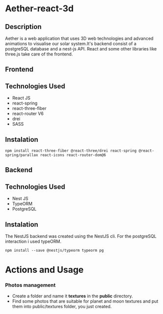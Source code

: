 # Aether-react-3d

## Description<br>

Aether is a web application that uses 3D web technologies and advanced animations to visualise our solar system.It's backend
consist of a postgreSQL database and a nest-js API. React and some other libraries like three.js take care of the frontend.

## Frontend<br>
## Technologies Used<br>
* React JS
* react-spring
* react-three-fiber
* react-router V6
* drei
* SASS

## Instalation<br>

```
npm install react-three-fiber @react-three/drei react-spring @react-spring/parallax react-icons react-router-dom@6

```


## Backend<br>
## Technologies Used<br>
* Nest JS
* TypeORM
* PostgreSQL

## Instalation<br>
The NestJS backend was created using the NestJS cli. For the postgreSQL interaction i used typeORM.

```
npm install --save @nestjs/typeorm typeorm pg

```


# Actions and Usage<br>

### Photos management
* Create a folder and name it **textures** in the **public** directory.<br>
* Find some photos that are suitable for planet and moon textures and put them into public/textures folder, you just created.<br>




